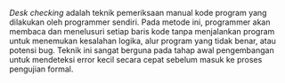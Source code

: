 *Desk checking* adalah teknik pemeriksaan manual kode program yang dilakukan oleh programmer sendiri. Pada metode ini, programmer akan membaca dan menelusuri setiap baris kode tanpa menjalankan program untuk menemukan kesalahan logika, alur program yang tidak benar, atau potensi bug. Teknik ini sangat berguna pada tahap awal pengembangan untuk mendeteksi error kecil secara cepat sebelum masuk ke proses pengujian formal.
